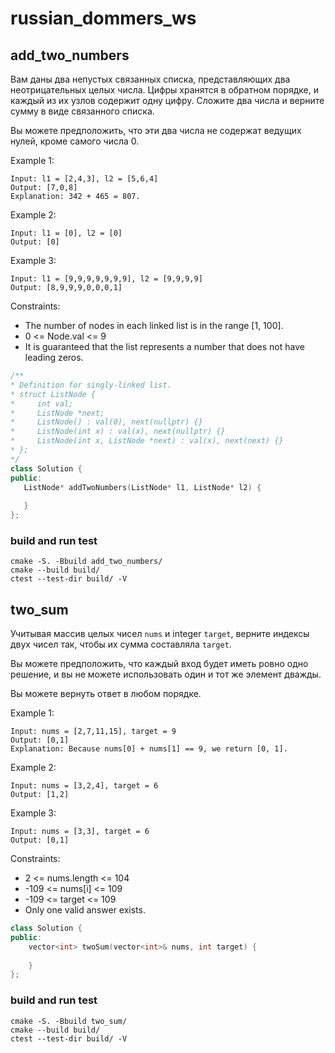 # russian_dommers_ws


## add_two_numbers
Вам даны два непустых связанных списка, представляющих два неотрицательных целых числа. Цифры хранятся в обратном порядке, и каждый из их узлов содержит одну цифру. Сложите два числа и верните сумму в виде связанного списка.

Вы можете предположить, что эти два числа не содержат ведущих нулей, кроме самого числа 0.

Example 1:
```
Input: l1 = [2,4,3], l2 = [5,6,4]
Output: [7,0,8]
Explanation: 342 + 465 = 807.
```
Example 2:
```
Input: l1 = [0], l2 = [0]
Output: [0]
```
Example 3:
```
Input: l1 = [9,9,9,9,9,9,9], l2 = [9,9,9,9]
Output: [8,9,9,9,0,0,0,1]
```
Constraints:

- The number of nodes in each linked list is in the range [1, 100].
- 0 <= Node.val <= 9
 - It is guaranteed that the list represents a number that does not have leading zeros.

 ``` cpp
 /**
 * Definition for singly-linked list.
 * struct ListNode {
 *     int val;
 *     ListNode *next;
 *     ListNode() : val(0), next(nullptr) {}
 *     ListNode(int x) : val(x), next(nullptr) {}
 *     ListNode(int x, ListNode *next) : val(x), next(next) {}
 * };
 */
class Solution {
public:
    ListNode* addTwoNumbers(ListNode* l1, ListNode* l2) {
        
    }
};
 ```

### build and run test
```
cmake -S. -Bbuild add_two_numbers/
cmake --build build/
ctest --test-dir build/ -V
```

## two_sum

Учитывая массив целых чисел `nums` и integer `target`, верните индексы двух чисел так, чтобы их сумма составляла `target`.

Вы можете предположить, что каждый вход будет иметь ровно одно решение, и вы не можете использовать один и тот же элемент дважды.

Вы можете вернуть ответ в любом порядке.

Example 1:
```
Input: nums = [2,7,11,15], target = 9
Output: [0,1]
Explanation: Because nums[0] + nums[1] == 9, we return [0, 1].
```
Example 2:
```
Input: nums = [3,2,4], target = 6
Output: [1,2]
```
Example 3:
```
Input: nums = [3,3], target = 6
Output: [0,1]
```
Constraints:

   - 2 <= nums.length <= 104
   - -109 <= nums[i] <= 109
   - -109 <= target <= 109
   - Only one valid answer exists.

``` cpp
class Solution {
public:
    vector<int> twoSum(vector<int>& nums, int target) {
        
    }
};
```

### build and run test
```
cmake -S. -Bbuild two_sum/
cmake --build build/
ctest --test-dir build/ -V
```